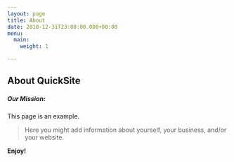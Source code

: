```yaml
---
layout: page
title: About
date: 2010-12-31T23:00:00.000+00:00
menu:
  main:
    weight: 1

---
```

## About QuickSite

##### Our Mission:

This page is an example.

> Here you might add information about yourself, your business, and/or your website. 

**Enjoy!**